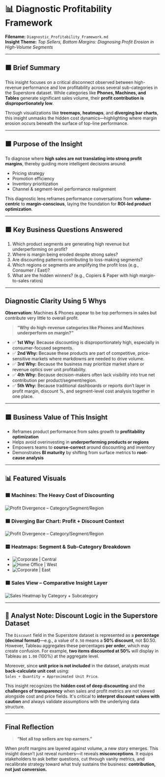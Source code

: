 # 📊 Diagnostic Profitability Framework  
**Filename:** `Diagnostic_Profitability_Framework.md`  
**Insight Theme:** *Top Sellers, Bottom Margins: Diagnosing Profit Erosion in High-Volume Segments*

---

## 🟪 Brief Summary

This insight focuses on a critical disconnect observed between high-revenue performance and low profitability across several sub-categories in the Superstore dataset. While categories like **Phones, Machines, and Tables** generate significant sales volume, their **profit contribution is disproportionately low**.

Through visualizations like **treemaps**, **heatmaps**, and **diverging bar charts**, this insight unmasks the hidden cost dynamics—highlighting where margin erosion occurs beneath the surface of top-line performance.

---

## 🟩 Purpose of the Insight

To diagnose where **high sales are not translating into strong profit margins**, thereby guiding more intelligent decisions around:

- Pricing strategy  
- Promotion efficiency  
- Inventory prioritization  
- Channel & segment-level performance realignment  

This diagnostic lens reframes performance conversations from **volume-centric** to **margin-conscious**, laying the foundation for **ROI-led product optimization**.

---

## 🟦 Key Business Questions Answered

1. Which product segments are generating high revenue but underperforming on profit?  
2. Where is margin being eroded despite strong sales?  
3. Are discounting patterns contributing to loss-making segments?  
4. Which regions or segments are amplifying the profit loss (e.g., Consumer / East)?  
5. What are the hidden winners? (e.g., Copiers & Paper with high margin-to-sales ratios)

---

## Diagnostic Clarity Using 5 Whys

**Observation:** Machines & Phones appear to be top performers in sales but contribute very little to overall profit.

> **“Why do high-revenue categories like Phones and Machines underperform on margin?”**

- ✅ **1st Why:** Because discounting is disproportionately high, especially in consumer-focused segments.  
- ✅ **2nd Why:** Because these products are part of competitive, price-sensitive markets where markdowns are needed to drive volume.  
- ✅ **3rd Why:** Because the business may prioritize market share or revenue optics over unit profitability.  
- ✅ **4th Why:** Because decision-makers often lack visibility into true net contribution per product/segment/region.  
- ✅ **5th Why:** Because traditional dashboards or reports don’t layer in profit margin, discount %, and segment-level cost analysis together in one place.

---

## 🟦 Business Value of This Insight

- Reframes product performance from sales growth to **profitability optimization**  
- Helps avoid overinvesting in **underperforming products or regions**  
- Empowers teams to **course-correct** around discounting and inventory  
- Demonstrates **BI maturity** by shifting from surface metrics to **root-cause analysis**

---

## 📊 Featured Visuals

### 🟪 Machines: The Heavy Cost of Discounting  
![Profit Divergence – Category/Segment/Region](/Assets/Profit_Divergence_Segement_CatSubCat_Reg.png)

### 🟦 Diverging Bar Chart: Profit + Discount Context  
![Profit Divergence – Category/Segment/Region](/Assets/Profit_Divergence_Segement_CatSubCat_Reg.png)

### 🟨 Heatmaps: Segment & Sub-Category Breakdown  
- ![Corporate | Central](/Assets/Profit_Divergence_by_Cat_SubCat_Heatmap_Corporate_Central.png)  
- ![Home Office | West](/Assets/Profit_Divergence_by_CatSubCat_Heatmap_HomeOffice_West.png)  
- ![Corporate | East](/Assets/Profit_Divergence_CatSubCat_Heatmap_CorporateEast.png)

### 🟦 Sales View – Comparative Insight Layer  
![Sales Heatmap by Category + Subcategory](/Assets/Sales_by_Category_SubCategory_Heatmap.png)

---

## 🧠 Analyst Note: Discount Logic in the Superstore Dataset

The `Discount` field in the Superstore dataset is represented as a **percentage (decimal format)**—e.g., a value of `0.50` means a **50% discount**, not $0.50. However, Tableau aggregates these percentages **per order**, which may create confusion. For example, **two items discounted at 50%** will display in Tableau as `1.00` (100%) at the aggregate level.

Moreover, since **unit price is not included** in the dataset, analysts must **back-calculate unit cost** using:  
`Sales ÷ Quantity = Approximated Unit Price`.

This insight recognizes the **hidden cost of deep discounting** and the **challenges of transparency** when sales and profit metrics are not viewed alongside cost and price fields. It's critical to **interpret discount values with caution** and always validate assumptions with the underlying data structure.

---

## Final Reflection

> **“Not all top sellers are top earners.”**

When profit margins are layered against volume, a new story emerges. This insight doesn’t just reveal numbers—it reveals **misconceptions**. It equips stakeholders to ask better questions, cut through vanity metrics, and recalibrate strategy toward what truly sustains the business: **contribution, not just conversion.**

